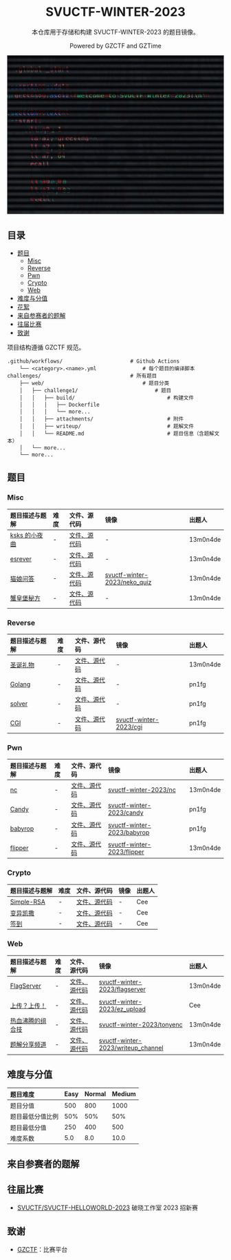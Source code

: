 <div align="center">

# SVUCTF-WINTER-2023

本仓库用于存储和构建 SVUCTF-WINTER-2023 的题目镜像。

Powered by GZCTF and GZTime

![poster](assets/glitched_poster.png)

</div>

## 目录

- [题目](#%E9%A2%98%E7%9B%AE)
  - [Misc](#Misc)
  - [Reverse](#Reverse)
  - [Pwn](#Pwn)
  - [Crypto](#Crypto)
  - [Web](#Web)
- [难度与分值](#%E9%9A%BE%E5%BA%A6%E4%B8%8E%E5%88%86%E5%80%BC)
- [花絮](#%E8%8A%B1%E7%B5%AE)
- [来自参赛者的题解](#%E6%9D%A5%E8%87%AA%E5%8F%82%E8%B5%9B%E8%80%85%E7%9A%84%E9%A2%98%E8%A7%A3)
- [往届比赛](#%E5%BE%80%E5%B1%8A%E6%AF%94%E8%B5%9B)
- [致谢](#%E8%87%B4%E8%B0%A2)

项目结构遵循 GZCTF 规范。

```
.github/workflows/                      # Github Actions
    └── <category>.<name>.yml               # 每个题目的编译脚本
challenges/                             # 所有题目
    ├── web/                                # 题目分类
    │   ├── challenge1/                         # 题目
    │   │   ├── build/                              # 构建文件
    │   │   │   ├── Dockerfile
    │   │   │   └── more...
    │   │   ├── attachments/                        # 附件
    │   │   ├── writeup/                            # 题解文件    
    │   │   └── README.md                           # 题目信息（含题解文本）
    │   └── more...
    └── more...
```

## 题目

### Misc

| 题目描述与题解                                           | 难度 | 文件、源代码                                           | 镜像                                                                                | 出题人   |
|:---------------------------------------------------------|:-----|:-------------------------------------------------|:------------------------------------------------------------------------------------|:---------|
| [ksks 的小夜曲](challenges/misc/midi/README.md)          | -    | [文件、源代码](challenges/misc/midi/build)             | -                                                                                   | 13m0n4de |
| [esrever](challenges/misc/esrever/README.md)             | -    | [文件、源代码](challenges/misc/esrever/attachments)    | -                                                                                   | 13m0n4de |
| [猫娘问答](challenges/misc/neko_quiz/README.md)          | -    | [文件、源代码](challenges/misc/neko_quiz/build)        | [svuctf-winter-2023/neko_quiz](https://ghcr.io/svuctf/svuctf-winter-2023/neko_quiz) | 13m0n4de |
| [蟹皇堡秘方](challenges/misc/cyberchef_recipe/README.md) | -    | [文件、源代码](challenges/misc/cyberchef_recipe/build) | -                                                                                   | 13m0n4de |

### Reverse

| 题目描述与题解                                          | 难度 | 文件、源代码                                                  | 镜像                                                                           | 出题人   |
|:--------------------------------------------------------|:-----|:--------------------------------------------------------|:-------------------------------------------------------------------------------|:---------|
| [圣诞礼物](challenges/reverse/christmas_gift/README.md) | -    | [文件、源代码](challenges/reverse/christmas_gift/attachments) | -                                                                              | 13m0n4de |
| [Golang](challenges/reverse/Golang/README.md)           | -    | [文件、源代码](challenges/reverse/Golang/build)               | -                                                                              | pn1fg    |
| [solver](challenges/reverse/Solver/README.md)           | -    | [文件、源代码](challenges/reverse/Solver/build)               | -                                                                              | pn1fg    |
| [CGI](challenges/reverse/CGI/README.md)                 | -    | [文件、源代码](challenges/reverse/CGI/build)                  | [svuctf-winter-2023/cgi](https://ghcr.io/svuctf/svuctf-winter-2023/cgi:latest) | pn1fg    |

### Pwn

| 题目描述与题解                              | 难度 | 文件、源代码                                 | 镜像                                                                                   | 出题人   |
|:--------------------------------------------|:-----|:---------------------------------------|:---------------------------------------------------------------------------------------|:---------|
| [nc](challenges/pwn/nc/README.md)           | -    | [文件、源代码](challenges/pwn/nc/build)      | [svuctf-winter-2023/nc](https://ghcr.io/svuctf/svuctf-winter-2023/nc:latest)           | 13m0n4de |
| [Candy](challenges/pwn/candy/README.md)     | -    | [文件、源代码](challenges/pwn/candy/build)   | [svuctf-winter-2023/candy](https://ghcr.io/svuctf/svuctf-winter-2023/candy)            | pn1fg    |
| [babyrop](challenges/pwn/babyrop/README.md) | -    | [文件、源代码](challenges/pwn/babyrop/build) | [svuctf-winter-2023/babyrop](https://ghcr.io/svuctf/svuctf-winter-2023/babyrop)        | pn1fg    |
| [flipper](challenges/pwn/flipper/README.md) | -    | [文件、源代码](challenges/pwn/flipper/build) | [svuctf-winter-2023/flipper](https://ghcr.io/svuctf/svuctf-winter-2023/flipper:latest) | 13m0n4de |

### Crypto

| 题目描述与题解                                       | 难度 | 文件、源代码                                             | 镜像 | 出题人 |
|:-----------------------------------------------------|:-----|:---------------------------------------------------|:-----|:-------|
| [Simple-RSA](challenges/crypto/simple_rsa/README.md) | -    | [文件、源代码](challenges/crypto/simple_rsa/attachments) | -    | Cee    |
| [变异凯撒](challenges/crypto/BY_Caesar/README.md)    | -    | [文件、源代码](challenges/crypto/BY_Caesar/attachments)  | -    | Cee    |
| [签到](challenges/crypto/qiandao/README.md)          | -    | [文件、源代码](challenges/crypto/qiandao/attachments)    | -    | Cee    |

### Web

| 题目描述与题解                                           | 难度 | 文件、源代码                                         | 镜像                                                                                                   | 出题人   |
|:---------------------------------------------------------|:-----|:-----------------------------------------------|:-------------------------------------------------------------------------------------------------------|:---------|
| [FlagServer](challenges/web/flagserver/README.md)        | -    | [文件、源代码](challenges/web/flagserver/build)      | [svuctf-winter-2023/flagserver](https://ghcr.io/svuctf/svuctf-winter-2023/flagserver:latest)           | 13m0n4de |
| [上传？上传！](challenges/web/ez_upload/README.md)         | -    | [文件、源代码](challenges/web/ez_upload/build)       | [svuctf-winter-2023/ez_upload](https://ghcr.io/svuctf/svuctf-winter-2023/ez_upload:latest)             | Cee      |
| [热血沸腾的组合技](challenges/web/tonyenc/README.md)     | -    | [文件、源代码](challenges/web/tonyenc/build)         | [svuctf-winter-2023/tonyenc](https://ghcr.io/svuctf/svuctf-winter-2023/tonyenc:latest)                 | 13m0n4de |
| [题解分享频道](challenges/web/writeup_channel/README.md) | -    | [文件、源代码](challenges/web/writeup_channel/build) | [svuctf-winter-2023/writeup_channel](https://ghcr.io/svuctf/svuctf-winter-2023/writeup_channel:latest) | 13m0n4de |

## 难度与分值

| 题目难度         | Easy | Normal | Medium |
|:-------------|:-----|:-------|:-------|
| 题目分值         | 500  | 800    | 1000   |
| 题目最低分值比例 | 50%  | 50%    | 50%    |
| 题目最低分值     | 250  | 400    | 500    |
| 难度系数         | 5.0  | 8.0    | 10.0   |

## 来自参赛者的题解

## 往届比赛

- [SVUCTF/SVUCTF-HELLOWORLD-2023](https://github.com/SVUCTF/SVUCTF-HELLOWORLD-2023) 破晓工作室 2023 招新赛

## 致谢

- [GZCTF](https://github.com/GZTimeWalker/GZCTF/)：比赛平台
